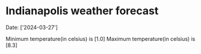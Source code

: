 # Indianapolis weather forecast 
Date: ['2024-03-27'] 

Minimum temperature(in celsius) is [1.0] 
Maximum temperature(in celsius) is [8.3]